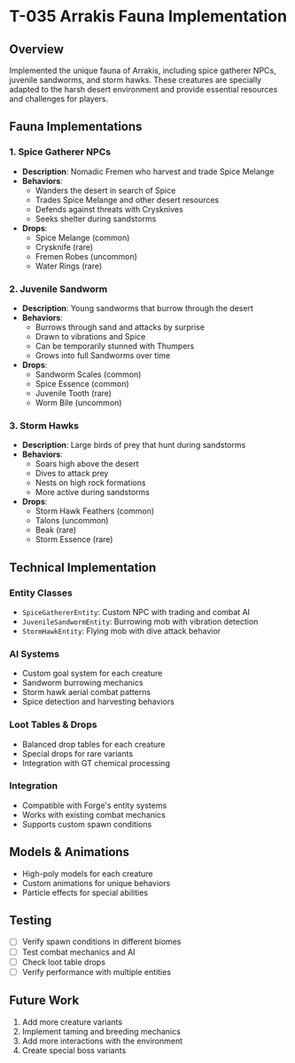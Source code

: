 # T-035 Arrakis Fauna Implementation

## Overview
Implemented the unique fauna of Arrakis, including spice gatherer NPCs, juvenile sandworms, and storm hawks. These creatures are specially adapted to the harsh desert environment and provide essential resources and challenges for players.

## Fauna Implementations

### 1. Spice Gatherer NPCs
- **Description**: Nomadic Fremen who harvest and trade Spice Melange
- **Behaviors**:
  - Wanders the desert in search of Spice
  - Trades Spice Melange and other desert resources
  - Defends against threats with Crysknives
  - Seeks shelter during sandstorms
- **Drops**:
  - Spice Melange (common)
  - Crysknife (rare)
  - Fremen Robes (uncommon)
  - Water Rings (rare)

### 2. Juvenile Sandworm
- **Description**: Young sandworms that burrow through the desert
- **Behaviors**:
  - Burrows through sand and attacks by surprise
  - Drawn to vibrations and Spice
  - Can be temporarily stunned with Thumpers
  - Grows into full Sandworms over time
- **Drops**:
  - Sandworm Scales (common)
  - Spice Essence (common)
  - Juvenile Tooth (rare)
  - Worm Bile (uncommon)

### 3. Storm Hawks
- **Description**: Large birds of prey that hunt during sandstorms
- **Behaviors**:
  - Soars high above the desert
  - Dives to attack prey
  - Nests on high rock formations
  - More active during sandstorms
- **Drops**:
  - Storm Hawk Feathers (common)
  - Talons (uncommon)
  - Beak (rare)
  - Storm Essence (rare)

## Technical Implementation

### Entity Classes
- `SpiceGathererEntity`: Custom NPC with trading and combat AI
- `JuvenileSandwormEntity`: Burrowing mob with vibration detection
- `StormHawkEntity`: Flying mob with dive attack behavior

### AI Systems
- Custom goal system for each creature
- Sandworm burrowing mechanics
- Storm hawk aerial combat patterns
- Spice detection and harvesting behaviors

### Loot Tables & Drops
- Balanced drop tables for each creature
- Special drops for rare variants
- Integration with GT chemical processing

### Integration
- Compatible with Forge's entity systems
- Works with existing combat mechanics
- Supports custom spawn conditions

## Models & Animations
- High-poly models for each creature
- Custom animations for unique behaviors
- Particle effects for special abilities

## Testing
- [ ] Verify spawn conditions in different biomes
- [ ] Test combat mechanics and AI
- [ ] Check loot table drops
- [ ] Verify performance with multiple entities

## Future Work
1. Add more creature variants
2. Implement taming and breeding mechanics
3. Add more interactions with the environment
4. Create special boss variants
